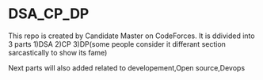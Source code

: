 # DSA_CP_DP
This repo is created by Candidate Master on CodeForces. It is ddivided into 3 parts
1)DSA
2)CP
3)DP(some people consider it differant section sarcastically to show its fame)

Next parts will also added related to developement,Open source,Devops 
